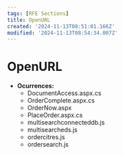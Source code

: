 ```yaml
---
tags: [RFE Sections]
title: OpenURL
created: '2024-11-13T08:51:01.166Z'
modified: '2024-11-13T08:54:34.007Z'
---
```


# OpenURL

- **Ocurrences:**
  - DocumentAccess.aspx.cs
  - OrderComplete.aspx.cs
  - OrderNow.aspx
  - PlaceOrder.aspx.cs
  - multisearchconnecteddb.js
  - multisearcheds.js
  - ordercitres.js
  - ordersearch.js

